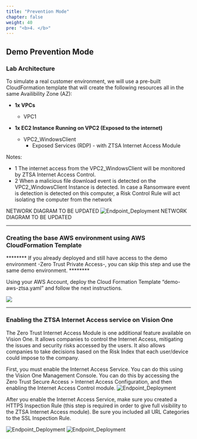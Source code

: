 ```yaml
---
title: "Prevention Mode"
chapter: false
weight: 40
pre: "<b>4. </b>"
---
```

## Demo Prevention Mode

### Lab Architecture
To simulate a real customer environment, we will use a pre-built CloudFormation template that will create the following resources all in the same Availibility Zone (AZ):

* <b>1x VPCs</b>
    - VPC1

* <b>1x EC2 Instance Running on VPC2 (Exposed to the internet)</b>
    * VPC2_WindowsClient
        * Exposed Services (RDP) - with ZTSA Internet Access Module

Notes:
* 1 The internet access from the VPC2_WindowsClient will be monitored by ZTSA Internet Access Control.
* 2 When a malicious file download event is detected on the VPC2_WindowsClient Instance is detected. In case a Ransomware event is detection is detected on this computer, a Risk Control Rule will act isolating the computer from the network 

NETWORK DIAGRAM TO BE UPDATED
![Endpoint_Deployment](/images/ztsa-diagram.png) 
NETWORK DIAGRAM TO BE UPDATED

---

### Creating the base AWS environment using AWS CloudFormation Template

******** If you already deployed and still have access to the demo environment -Zero Trust Private Access-, you can skip this step and use the same demo environment. ********

Using your AWS Account, deploy the Cloud Formation Template “demo-aws-ztsa.yaml” and follow the next instructions. 

<a href="https://console.aws.amazon.com/cloudformation/home#/stacks/new?stackName=ZTSAWorkshop&templateURL=https://visionone.s3.us-west-1.amazonaws.com/demo-aws-ztsa.yaml" target="_blank"><img src="https://cdn.rawgit.com/buildkite/cloudformation-launch-stack-button-svg/master/launch-stack.svg" /></a>


---

### Enabling the ZTSA Internet Access service on Vision One
The Zero Trust Internet Access Module is one additional feature available on Vision One. It allows companies to control the Internet Access, mitigating the issues and security risks accessed by the users. It also allows companies to take decisions based on the Risk Index that each user/device could impose to the company.

First, you must enable the Internet Access Service. You can do this using the Vision One Management Console. You can do this by accessing the Zero Trust Secure Access > Internet Access Configuration, and then enabling the Internet Access Control module.
![Endpoint_Deployment](/images/ztsa-internetaccess.png) 

After you enable the Internet Access Service, make sure you created a HTTPS Inspection Rule (this step is required in order to give full visibility to the ZTSA Internet Access module).
Be sure you included all URL Categories to the SSL Inspection Rule.

![Endpoint_Deployment](/images/ztsa-ssl1.png) 
![Endpoint_Deployment](/images/ztsa-ssl2.png) 
